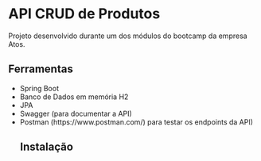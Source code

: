 # API CRUD de Produtos
Projeto desenvolvido durante um dos módulos do bootcamp da empresa Atos.<br>


## Ferramentas
<ul>
  <li>Spring Boot</li>
  <li>Banco de Dados em memória H2</li>
  <li>JPA</li>
  <li>Swagger (para documentar a API)</li>
  <li>Postman (https://www.postman.com/) para testar os endpoints da API)</li>
</li>

## Instalação


